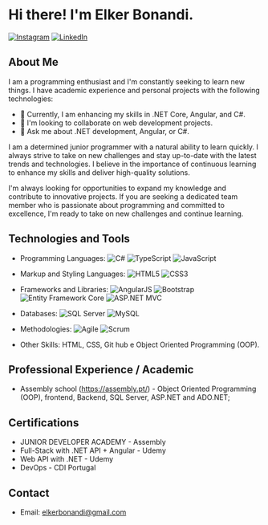 # Hi there! I'm Elker Bonandi.

[![Instagram](https://img.shields.io/badge/Instagram-%23E4405F.svg?logo=Instagram&logoColor=white)](https://www.instagram.com/elker_bonandi/)
[![LinkedIn](https://img.shields.io/badge/LinkedIn-%230077B5.svg?logo=linkedin&logoColor=white)](https://www.linkedin.com/in/elker-bonandi/)

## About Me

I am a programming enthusiast and I'm constantly seeking to learn new things. I have academic experience and personal projects with the following technologies:

- 🌱 Currently, I am enhancing my skills in .NET Core, Angular, and C#.
- 👯 I'm looking to collaborate on web development projects.
- 💬 Ask me about .NET development, Angular, or C#.

I am a determined junior programmer with a natural ability to learn quickly. I always strive to take on new challenges and stay up-to-date with the latest trends and technologies. I believe in the importance of continuous learning to enhance my skills and deliver high-quality solutions.

I'm always looking for opportunities to expand my knowledge and contribute to innovative projects. If you are seeking a dedicated team member who is passionate about programming and committed to excellence, I'm ready to take on new challenges and continue learning.

## Technologies and Tools

- Programming Languages: 
   ![C#](https://img.shields.io/badge/C%23-%23239120.svg?style=flat&logo=c-sharp&logoColor=white)
   ![TypeScript](https://img.shields.io/badge/TypeScript-%23007ACC.svg?style=flat&logo=typescript&logoColor=white) 
   ![JavaScript](https://img.shields.io/badge/JavaScript-%23F7DF1E.svg?style=flat&logo=javascript&logoColor=black)
   
- Markup and Styling Languages: 
   ![HTML5](https://img.shields.io/badge/HTML5-%23E34F26.svg?style=flat&logo=html5&logoColor=white)
   ![CSS3](https://img.shields.io/badge/CSS3-%231572B6.svg?style=flat&logo=css3&logoColor=white)
   
- Frameworks and Libraries: 
   ![AngularJS](https://img.shields.io/badge/AngularJS-%23E23237.svg?style=flat&logo=angularjs&logoColor=white)
   ![Bootstrap](https://img.shields.io/badge/Bootstrap-%23563D7C.svg?style=flat&logo=bootstrap&logoColor=white)
   ![Entity Framework Core](https://img.shields.io/badge/Entity%20Framework%20Core-%237FCAAD.svg?style=flat&logo=.net&logoColor=white)
   ![ASP.NET MVC](https://img.shields.io/badge/ASP.NET%20MVC-%235C2D91.svg?style=flat&logo=.net&logoColor=white)
   
- Databases: 
   ![SQL Server](https://img.shields.io/badge/SQL%20Server-%23CC2927.svg?style=flat&logo=microsoft%20sql%20server&logoColor=white)
   ![MySQL](https://img.shields.io/badge/MySQL-%234479A1.svg?style=flat&logo=mysql&logoColor=white)
   
- Methodologies: 
   ![Agile](https://img.shields.io/badge/Agile-%230077B5.svg?style=flat&logo=agile&logoColor=white)
   ![Scrum](https://img.shields.io/badge/Scrum-%23106589.svg?style=flat&logo=scrum&logoColor=white)
   
- Other Skills: 
   HTML, CSS, Git hub e Object Oriented Programming (OOP).

## Professional Experience / Academic

- Assembly school (https://assembly.pt/) - Object Oriented Programming (OOP), frontend, Backend, SQL Server, ASP.NET and ADO.NET;

## Certifications

- JUNIOR DEVELOPER ACADEMY - Assembly
- Full-Stack with .NET API + Angular - Udemy
- Web API with .NET - Udemy
- DevOps - CDI Portugal

## Contact

- Email: elkerbonandi@gmail.com

